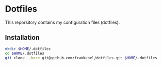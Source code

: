 # Dotfiles

This reporsitory contains my configuration files (dotfiles).

## Installation

```bash
mkdir $HOME/.dotfiles
cd $HOME/.dotfiles
git clone --bare git@github.com:frankebel/dotfiles.git $HOME/.dotfiles
```
